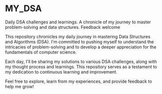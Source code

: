 # MY_DSA
Daily DSA challenges and learnings. A chronicle of my journey to master problem-solving and data structures. Feedback welcome


This repository chronicles my daily journey in mastering Data Structures and Algorithms (DSA). I'm committed to pushing myself to understand the intricacies of problem-solving and to develop a deeper appreciation for the fundamentals of computer science.

Each day, I'll be sharing my solutions to various DSA challenges, along with my thought process and learnings. This repository serves as a testament to my dedication to continuous learning and improvement.

Feel free to explore, learn from my experiences, and provide feedback to help me grow!